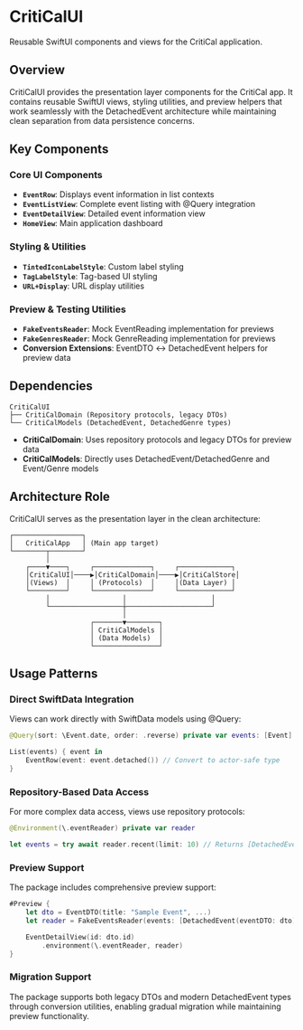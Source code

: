 # CritiCalUI

Reusable SwiftUI components and views for the CritiCal application.

## Overview

CritiCalUI provides the presentation layer components for the CritiCal app. It contains reusable SwiftUI views, styling utilities, and preview helpers that work seamlessly with the DetachedEvent architecture while maintaining clean separation from data persistence concerns.

## Key Components

### Core UI Components
- **`EventRow`**: Displays event information in list contexts
- **`EventListView`**: Complete event listing with @Query integration
- **`EventDetailView`**: Detailed event information view
- **`HomeView`**: Main application dashboard

### Styling & Utilities
- **`TintedIconLabelStyle`**: Custom label styling
- **`TagLabelStyle`**: Tag-based UI styling
- **`URL+Display`**: URL display utilities

### Preview & Testing Utilities
- **`FakeEventsReader`**: Mock EventReading implementation for previews
- **`FakeGenresReader`**: Mock GenreReading implementation for previews
- **Conversion Extensions**: EventDTO ↔ DetachedEvent helpers for preview data

## Dependencies

```
CritiCalUI
├── CritiCalDomain (Repository protocols, legacy DTOs)
└── CritiCalModels (DetachedEvent, DetachedGenre types)
```

- **CritiCalDomain**: Uses repository protocols and legacy DTOs for preview data
- **CritiCalModels**: Directly uses DetachedEvent/DetachedGenre and Event/Genre models

## Architecture Role

CritiCalUI serves as the presentation layer in the clean architecture:

```
┌─────────────────┐
│   CritiCalApp   │ (Main app target)
└────────┬────────┘
         │
    ┌────▼────┐     ┌──────────────┐     ┌─────────────┐
    │CritiCalUI│────▶│CritiCalDomain│────▶│CritiCalStore│
    │(Views)  │     │ (Protocols)  │     │(Data Layer) │
    └─────────┘     └──────────────┘     └─────────────┘
         │                  │                     │
         └──────────────────┼─────────────────────┘
                            │
                    ┌───────▼────────┐
                    │ CritiCalModels │
                    │ (Data Models)  │
                    └────────────────┘
```

## Usage Patterns

### Direct SwiftData Integration
Views can work directly with SwiftData models using @Query:
```swift
@Query(sort: \Event.date, order: .reverse) private var events: [Event]

List(events) { event in
    EventRow(event: event.detached()) // Convert to actor-safe type
}
```

### Repository-Based Data Access
For more complex data access, views use repository protocols:
```swift
@Environment(\.eventReader) private var reader

let events = try await reader.recent(limit: 10) // Returns [DetachedEvent]
```

### Preview Support
The package includes comprehensive preview support:
```swift
#Preview {
    let dto = EventDTO(title: "Sample Event", ...)
    let reader = FakeEventsReader(events: [DetachedEvent(eventDTO: dto)])

    EventDetailView(id: dto.id)
        .environment(\.eventReader, reader)
}
```

### Migration Support
The package supports both legacy DTOs and modern DetachedEvent types through conversion utilities, enabling gradual migration while maintaining preview functionality.